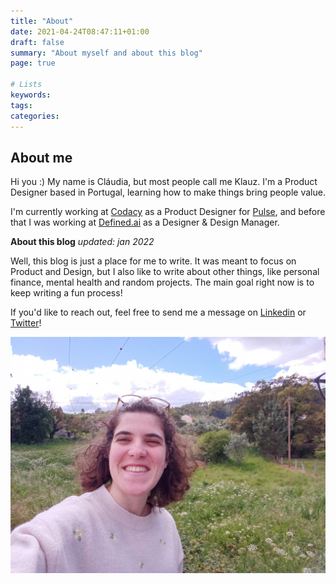 ```yaml
---
title: "About"
date: 2021-04-24T08:47:11+01:00
draft: false
summary: "About myself and about this blog"
page: true

# Lists
keywords:
tags:
categories:
---
```

## About me

Hi you :) My name is Cláudia, but most people call me Klauz. I'm a Product Designer based in Portugal, learning how to make things bring people value.

I'm currently working at [Codacy](https://www.codacy.com/sd) as a Product Designer for [Pulse](https://www.pulse.codacy.com/), and before that I was working at [Defined.ai](https://www.defined.ai/) as a Designer & Design Manager.

**About this blog** *updated: jan 2022*

Well, this blog is just a place for me to write. It was meant to focus on Product and Design, but I also like to write about other things, like personal finance, mental health and random projects. The main goal right now is to keep writing a fun process!

If you'd like to reach out, feel free to send me a message on [Linkedin](https://www.linkedin.com/in/claudiacvlho/) or [Twitter](https://twitter.com/claudiacvlho)!

![Being in Coimbra](/images/klauz_coimbra.jpg)





